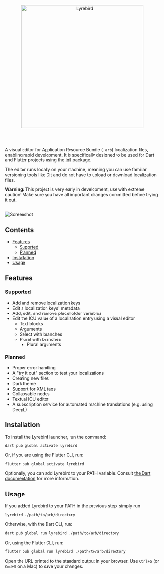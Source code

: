 <br>
<p align="center">
    <img src="https://user-images.githubusercontent.com/8947616/209372156-a47d6ad5-7f2f-43b9-8b74-114392d8c091.svg" width="400" alt="Lyrebird">
</p>
<br>
<br>

A visual editor for Application Resource Bundle (`.arb`) localization files, enabling rapid development. It is specifically designed to be used for Dart and Flutter projects using the [intl](https://pub.dev/packages/intl) package.

The editor runs locally on your machine, meaning you can use familiar versioning tools like Git and do not have to upload or download localization files.

**Warning:** This project is very early in development, use with extreme caution! Make sure you have all important changes committed before trying it out.

<br>

<img src="https://user-images.githubusercontent.com/8947616/209474797-8d511b16-2144-4f43-868a-6a4a078abc0c.png" alt="Screenshot">

<br>

## Contents

* [Features](#features)
  * [Supprted](#supported)
  * [Planned](#planned)
* [Installation](#installation)
* [Usage](#usage)

## Features

### Supported

* Add and remove localization keys
* Edit a localization keys' metadata
* Add, edit, and remove placeholder variables
* Edit the ICU value of a localization entry using a visual editor
  * Text blocks
  * Arguments
  * Select with branches
  * Plural with branches
    * Plural arguments

### Planned

* Proper error handling
* A "try it out" section to test your localizations
* Creating new files
* Dark theme
* Support for XML tags
* Collapsable nodes
* Textual ICU editor
* A subscription service for automated machine translations (e.g. using DeepL)

## Installation

To install the Lyrebird launcher, run the command:
```bash
dart pub global activate lyrebird
```
Or, if you are using the Flutter CLI, run:
```bash
flutter pub global activate lyrebird
```

Optionally, you can add Lyrebird to your PATH variable. Consult [the Dart documentation](https://dart.dev/tools/pub/cmd/pub-global#running-a-script-from-your-path) for more information.

## Usage

If you added Lyrebird to your PATH in the previous step, simply run
```bash
lyrebird ./path/to/arb/directory
```
Otherwise, with the Dart CLI, run:
```bash
dart pub global run lyrebird ./path/to/arb/directory
```
Or, using the Flutter CLI, run:
```bash
flutter pub global run lyrebird ./path/to/arb/directory
```

Open the URL printed to the standard output in your browser. Use `Ctrl+S` (or `Cmd+S` on a Mac) to save your changes.
